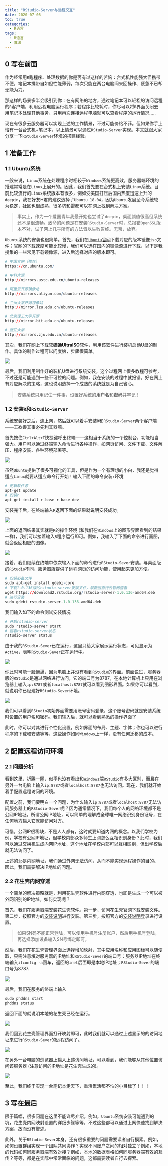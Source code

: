 ```yaml
---
title: "RStudio-Server与远程交互"
date: 2020-07-05
toc: true
categories:
  - R语言
tags:
  - R语言
  - 算法
---
```



## 0 写在前面

作为经常用`R`跑程序、处理数据的你是否有过这样的苦恼：台式机性能强大但携带不便，笔记本携带自如但性能薄弱，每次只能在两台电脑间来回操作、疲惫不已却无能为力。

那这样的场景多半会吸引到你：在有网络的地方，通过笔记本可以轻松的访问远程的`R`客户端，利用远程电脑运行程序；若程序比较耗时，你尽可以将`R`界面关闭去用笔记本处理其他事务，只用再次连接远程电脑就可以查看程序的运行情况.....

现在有很多云服务器可以实现上述的工作情景，不过可能价格不菲。但如果你手上恰有一台台式机+笔记本，以上情景可以通过`RStudio-Server`实现。本文就跟大家分享一下`RStudio-Server`环境的搭建经验。


## 1 准备工作
### 1.1 Ubuntu系统
一般来说，`Linux`系统在处理程序时相较于`Windows`系统更高效，服务器端环境的搭建常常是在`Linux`上展开的。因此，我们首先要在台式机上安装`Linux`系统。目前比较流行的`Linux`系统版本有很多，例如受美国打压后国内热度迅速上升的`deepin`，我在好友H君的建议选择了`Ubuntu 18.04`，因为`Ubuntu`发展至今系统较为稳定，社区也很成熟，很多坑和雷都可以在网上找到解决方案。

> 事实上，作为一个爱国青年我最开始也尝试了`deepin`，桌面颜值很高但系统还不是很流畅。致命的问题是在安装`RStudio-Server`时，总报错`OpenSSL`版本不对，试了网上几乎所有的方法皆以失败告终。无奈，放弃。

`Ubuntu`系统的安装也很简单。首先，我们在[`Ubuntu`官网](https://ubuntu.com/download)下载对应的版本镜像`iso`文件；官网的下载速度可能比较慢，我们可以选在国内的镜像源进行下载，以下是我搜集的一些常见下载镜像源，进入后选择对应的版本即可。

```r
# 中国官网（推荐）
https://cn.ubuntu.com/

# 中科大源
http://mirrors.ustc.edu.cn/ubuntu-releases

# 阿里云开源镜像站
http://mirrors.aliyun.com/ubuntu-releases

# 兰州大学开源镜像站
http://mirror.lzu.edu.cn/ubuntu-releases

# 北京理工大学开源
http://mirror.bit.edu.cn/ubuntu-releases

# 浙江大学
http://mirrors.zju.edu.cn/ubuntu-releases
```

其次，我们在网上下载软**碟通UltraISO**软件，利用该软件进行装机启动U盘的制作。具体的制作过程可以问度娘，步骤很简单。

![](/rstudio-server/ultraiso.png)

最后，我们利用制作好的装机U盘进行系统安装。这个过程网上很多教程可参考，不过还是可能遇到一些不可控的问题。例如，我在安装的过程中就报错。好在网上有对应解决的策略，这也说明选择一个成熟的系统就是为自己省心。

> 安装系统只用记住一件事，设置好系统的**用户名**和**密码**并牢记！

### 1.2 安装`R`和`RStudio-Server`
系统安装好之后，连上网，然后就可以着手安装`R`和`RStudio-Server`两个客户端——工欲善其事必先利其器嘛。

首先按住`Ctrl+Alt+T`快捷键呼出终端——这相当于系统的一个控制台，功能相当强大。用户可以通过终端输入命令进行各种操作，如网页访问、文件下载、文件解压、程序安装、各种环境部署等。

![](/rstudio-server/terminal.png)

虽然`Ubuntu`提供了很多可视化的工具，但是作为一个有理想的小白，我还是觉得适应`Linux`就要从适应命令行开始！输入下面的命令安装`r`环境

```r
# 更新软件源
apt-get update 
# 安装r
apt-get install r-base r-base-dev
```

安装完毕后，在终端输入`R`返回下面的结果就说明安装成功。

![](/rstudio-server/R.png)

上面的返回结果其实就是`R`的操作环境 (和我们在`Windows`上的图形界面看到的结果一样)，我们可以接着输入`R`程序运行即可。例如，我输入了下面的命令进行画图，就会返回相应的图像。

![](/rstudio-server/r-example.png)

接着，我们继续在终端中依次输入下面的命令进行`RStudio-Sever`安装。与桌面版的`RStudio`不同，服务器版提供了远程网页的访问功能，使用起来更加方便。

```r
# 安装必备文件
sudo apt-get install gdebi-core
# 下载1.0.136版的rstudio-server安装文件，最新版自行去官网查看
wget https://download2.rstudio.org/rstudio-server-1.0.136-amd64.deb
# 进行安装
sudo gdebi rstudio-server-1.0.136-amd64.deb
```

我们输入如下的命令测试安装情况

```r
# 开启rstudio-server
sudo rstudio-server start
# 查看rstudio-server状态
rstudio-server status
```

由于我的`RStudio-Sever`已在运行，这里只给大家展示运行状态，可见显示为`Active`，表明`RStudio-Sever`正在运行中。

![](/rstudio-server/rstudio-status.png)

你此时可能一脸懵逼，因为电脑上并没有看到`RStudio`的界面。前面说过，服务器版的`RStudio`是通过网络进行访问，它的端口号为8787，在本地计算机上只用在浏览器上输入`ip:8787`或者`localhost:8787`就可以看到图形界面。如果你可以看到，就说明你已经建好`RStudio-Sever`环境。

![](/rstudio-server/rserver-sign.png)

我们可以看到`RStudio`初始界面需要用账号密码登录，这个账号密码就是安装系统时设置的用户名和密码。我们输入后，就可以看到熟悉的操作界面了

此时，你可以对其进行个性化设置，例如界面的布局、主题、字体；你也可以进行程序的下载和安装等等，这些操作如同`Windows`上一样，没有任何迁移的成本。


## 2 配置远程访问环境
### 2.1 问题分析
看到这里，折腾一圈，似乎也没有看出和`Windows`端`RStudio`有多大区别，而且在另外一台电脑上输入`ip:8787`或者`localhost:8787`也无法访问。现在，我们就开始着手配置远程访问的环境。

配置之前，我们要明白一个问题，为什么输入`ip:8787`或者`localhost:8787`无法访问服务器上的`RStudio-Sever`呢？因为通常情况下，我们每个人的网络环境都不是公网IP地址。所谓公网IP地址，可以简单的理解成全球唯一网络识别身份证号，在任何地方输入它就能访问对方。

可惜，公网IP很稀缺，不是人人都有，这时就要知道内网的概念。以我们学校为例，学校有公网IP地址，但学校内部众多师生上网怎么互相识别身份？此时，我们可以通过交换机生成内网IP地址，这个地址在学校内部可以互相区别，但出学校后就无法访问了。

上述的`ip`是内网地址，我们通过外网无法访问，从而不能实现远程操作的目的。因此，我们需要解决IP地址的问题。

### 2.2 花生壳内网穿透
一个简单的解决策略就是，利用花生壳软件进行内网穿透，也即是生成一个可以被外网识别的IP地址。如何实现呢？

首先，我们在服务器端安装花生壳软件。第一步，访问[花生壳官网](https://hsk.oray.com/download/)下载安装文件。第二步，按照官方的[安装说明](http://service.oray.com/question/4287.html)进行安装。第三步，按照官方的[安装说明](http://service.oray.com/question/4287.html)登录进行设置。

> 如果SN码不能正常登陆，可以使用手机号注册账户，然后用手机号登陆，再选择添加设备输入SN号绑定即可。

然后，我们在花生壳管理界面上选择增加映射，其中应用名称和应用图标可以随便取，只需注意填对服务器的IP地址和`RStudio-Sever`的端口号：服务器IP地址在终端输入`ifconfig -a`回车，返回的`inet`后面即是本地IP地址；`RStudio-Sever`的端口号为8787.

![](/rstudio-server/ip-map.png)

最后，我们在服务的终端上输入

```r
sudo phddns start
phddns status
````

返回下面的就说明本地的花生壳已经在运行。

![](/rstudio-server/phddns.png)

我们回到花生壳管理界面打开映射即可，此时我们就可以通过上述显示的的访问地址来进行`RStudio-Sever`的远程访问了。

![](/rstudio-server/phddns-start.png)

在另外一台电脑的浏览器上输入上述访问地址，可以看到，我们能够从其他位置访问该服务器 (注意访问的IP地址是花生壳生成的)。

![](/rstudio-server/rserver-remote.png)

至此，我们终于实现一台笔记本走天下，重活累活都不怕的小目标了！！！


## 3 写在最后
限于篇幅，很多问题在这里不能详尽介绍。例如，`Ubuntu`系统安装可能遇到的坑，花生壳内网映射设置的详细步骤等等，不过这些都可以通过上网快速找到解决方案，故而没有赘述。

此外，关于`RStudio-Sever`本身，还有很多重要的问题需要读者自行摸索。例如，如何设置群组实现一个团队共同协作？实现不同账户之间的相对独立？例如，本地的代码如何同服务器端有效对接？例如，本地的数据表格如何同服务器端有效的互传？等等，都是在实际中常常面临的问题，这都需要读者自行去探索。
